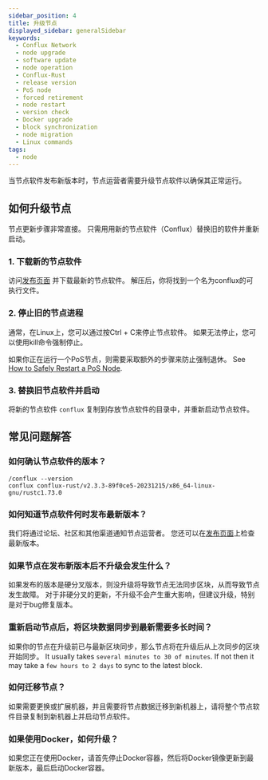 ```yaml
---
sidebar_position: 4
title: 升级节点
displayed_sidebar: generalSidebar
keywords:
  - Conflux Network
  - node upgrade
  - software update
  - node operation
  - Conflux-Rust
  - release version
  - PoS node
  - forced retirement
  - node restart
  - version check
  - Docker upgrade
  - block synchronization
  - node migration
  - Linux commands
tags:
  - node
---
```


当节点软件发布新版本时，节点运营者需要升级节点软件以确保其正常运行。

## 如何升级节点

节点更新步骤非常直接。 只需用用新的节点软件（Conflux）替换旧的软件并重新启动。

### 1. 下载新的节点软件

访问[发布页面](https://github.com/Conflux-Chain/conflux-rust/releases) 并下载最新的节点软件。 解压后，你将找到一个名为conflux的可执行文件。

### 2. 停止旧的节点进程

通常，在Linux上，您可以通过按Ctrl + C来停止节点软件。 如果无法停止，您可以使用kill命令强制停止。

如果你正在运行一个PoS节点，则需要采取额外的步骤来防止强制退休。 See [How to Safely Restart a PoS Node](/docs/general/mine-stake/stake/safe-node-restart.md).

### 3. 替换旧节点软件并启动

将新的节点软件 `conflux` 复制到存放节点软件的目录中，并重新启动节点软件。

## 常见问题解答

### 如何确认节点软件的版本？

```shell
/conflux --version
conflux conflux-rust/v2.3.3-89f0ce5-20231215/x86_64-linux-gnu/rustc1.73.0
```

### 如何知道节点软件何时发布最新版本？

我们将通过论坛、社区和其他渠道通知节点运营者。 您还可以在[发布页面](https://github.com/Conflux-Chain/conflux-rust/releases)上检查最新版本。

### 如果节点在发布新版本后不升级会发生什么？

如果发布的版本是硬分叉版本，则没升级将导致节点无法同步区块，从而导致节点发生故障。 对于非硬分叉的更新，不升级不会产生重大影响，但建议升级，特别是对于bug修复版本。

### 重新启动节点后，将区块数据同步到最新需要多长时间？

如果你的节点在升级前已与最新区块同步，那么节点将在升级后从上次同步的区块开始同步。 It usually takes `several minutes to 30 of minutes`. If not then it may take a `few hours to 2 days` to sync to the latest block.

### 如何迁移节点？

如果需要更换或扩展机器，并且需要将节点数据迁移到新机器上，请将整个节点软件目录复制到新机器上并启动节点软件。

### 如果使用Docker，如何升级？

如果您正在使用Docker，请首先停止Docker容器，然后将Docker镜像更新到最新版本，最后启动Docker容器。